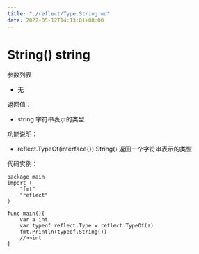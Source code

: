```yaml
---
title: "./reflect/Type.String.md"
date: 2022-05-12T14:13:01+08:00
---
```

# String() string

参数列表

- 无

返回值：

- string 字符串表示的类型

功能说明：

- reflect.TypeOf(interface{}).String() 返回一个字符串表示的类型

代码实例：
  
	package main
	import (
	    "fmt"
	    "reflect"
	)
	
	func main(){
		var a int
		var typeof reflect.Type = reflect.TypeOf(a)
		fmt.Println(typeof.String())
		//>>int
	}
